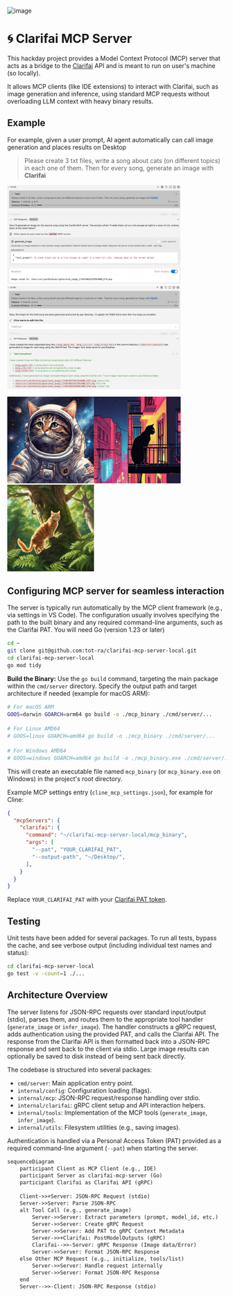 ![image](https://github.com/user-attachments/assets/9697b203-07b2-4f74-9cb4-0bea5c886f09)

# 🌀 Clarifai MCP Server

This hackday project provides a Model Context Protocol (MCP) server that acts as a bridge to the [Clarifai](https://www.clarifai.com/) API and is meant to run on user's machine (so locally).

It allows MCP clients (like IDE extensions) to interact with Clarifai, such as image generation and inference, using standard MCP requests without overloading LLM context with heavy binary results.


## Example

For example, given a user prompt, AI agent automatically can call image generation
and places results on Desktop


> Please create 3 txt files, write a song about cats (on different topics) in each one of them. 
> Then for every song, generate an image with **Clarifai**


<img src="./docs/Screenshot 2025-04-09 at 01.02.31.png" width=400 /><img src="./docs/Screenshot 2025-04-09 at 01.02.14.png" width=400 />


[<img src="./docs/results/generated_image_1744149572853349000_3412.png" width=200 />](https://suno.com/song/3bd22d0f-3d88-4002-b1cc-ca3a3e14bf84?sh=XBiPBEm7hYz2FnBG)[<img src="./docs/results/generated_image_1744149613297854000_674.png" width=200 />](https://suno.com/song/d4f63bd4-a6cd-45f2-8bc1-0dea9ee7be01?sh=4UF4xlHkAkSbynRm)[<img src="./docs/results/generated_image_1744149654699582000_6792.png" width=200 />](https://suno.com/song/1b9bef83-ed45-466a-b118-0c5481b2b6e9?sh=V0WDqyCzRGPCr4Vh)


## Configuring MCP server for seamless interaction

The server is typically run automatically by the MCP client framework (e.g., via settings in VS Code). The configuration usually involves specifying the path to the built binary and any required command-line arguments, such as the Clarifai PAT. You will need Go (version 1.23 or later)

```bash
cd ~
git clone git@github.com:tot-ra/clarifai-mcp-server-local.git
cd clarifai-mcp-server-local
go mod tidy
```

**Build the Binary:**
Use the `go build` command, targeting the main package within the `cmd/server` directory. Specify the output path and target architecture if needed (example for macOS ARM):
```bash
# For macOS ARM
GOOS=darwin GOARCH=arm64 go build -o ./mcp_binary ./cmd/server/...

# For Linux AMD64
# GOOS=linux GOARCH=amd64 go build -o ./mcp_binary ./cmd/server/...

# For Windows AMD64
# GOOS=windows GOARCH=amd64 go build -o ./mcp_binary.exe ./cmd/server/...
```

This will create an executable file named `mcp_binary` (or `mcp_binary.exe` on Windows) in the project's root directory.


Example MCP settings entry (`cline_mcp_settings.json`), for example for Cline:

```json
{
  "mcpServers": {
    "clarifai": {
      "command": "~/clarifai-mcp-server-local/mcp_binary",
      "args": [
        "--pat", "YOUR_CLARIFAI_PAT",
        "--output-path", "~/Desktop/",
      ],
    }
  }
}
```

Replace `YOUR_CLARIFAI_PAT` with your [Clarifai PAT token](https://clarifai.com/settings/security).


## Testing

Unit tests have been added for several packages. To run all tests, bypass the cache, and see verbose output (including individual test names and status):

```bash
cd clarifai-mcp-server-local
go test -v -count=1 ./...
```


## Architecture Overview

The server listens for JSON-RPC requests over standard input/output (stdio), parses them, and routes them to the appropriate tool handler (`generate_image` or `infer_image`). The handler constructs a gRPC request, adds authentication using the provided PAT, and calls the Clarifai API. The response from the Clarifai API is then formatted back into a JSON-RPC response and sent back to the client via stdio. Large image results can optionally be saved to disk instead of being sent back directly.

The codebase is structured into several packages:
- `cmd/server`: Main application entry point.
- `internal/config`: Configuration loading (flags).
- `internal/mcp`: JSON-RPC request/response handling over stdio.
- `internal/clarifai`: gRPC client setup and API interaction helpers.
- `internal/tools`: Implementation of the MCP tools (`generate_image`, `infer_image`).
- `internal/utils`: Filesystem utilities (e.g., saving images).

Authentication is handled via a Personal Access Token (PAT) provided as a required command-line argument (`--pat`) when starting the server.

```mermaid
sequenceDiagram
    participant Client as MCP Client (e.g., IDE)
    participant Server as clarifai-mcp-server (Go)
    participant Clarifai as Clarifai API (gRPC)

    Client->>+Server: JSON-RPC Request (stdio)
    Server->>Server: Parse JSON-RPC
    alt Tool Call (e.g., generate_image)
        Server->>Server: Extract parameters (prompt, model_id, etc.)
        Server->>Server: Create gRPC Request
        Server->>Server: Add PAT to gRPC Context Metadata
        Server->>+Clarifai: PostModelOutputs (gRPC)
        Clarifai-->>-Server: gRPC Response (Image data/Error)
        Server->>Server: Format JSON-RPC Response
    else Other MCP Request (e.g., initialize, tools/list)
        Server->>Server: Handle request internally
        Server->>Server: Format JSON-RPC Response
    end
    Server-->>-Client: JSON-RPC Response (stdio)

```
